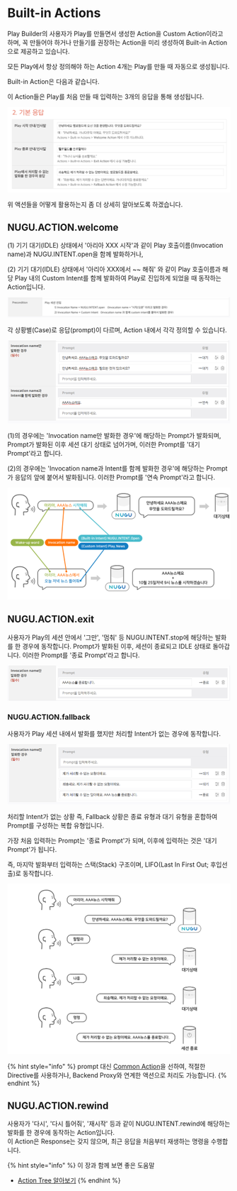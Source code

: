 # Built-in Actions

Play Builder의 사용자가 Play를 만들면서 생성한 Action을 Custom Action이라고 하며, 꼭 만들어야 하거나 만들기를 권장하는 Action을 미리 생성하여 Built-in Action으로 제공하고 있습니다.

모든 Play에서 항상 정의해야 하는 Action 4개는 Play를 만들 때 자동으로 생성됩니다.

Built-in Action은 다음과 같습니다.

이 Action들은 Play를 처음 만들 때 입력하는 3개의 응답을 통해 생성됩니다.

![](../../../.gitbook/assets/built-in-actions-01.png)

위 액션들을 어떻게 활용하는지 좀 더 상세히 알아보도록 하겠습니다.

## NUGU.ACTION.welcome

(1) 기기 대기(IDLE) 상태에서 '아리아 XXX 시작'과 같이 Play 호출이름(Invocation name)과 NUGU.INTENT.open을 함께 발화하거나,

(2) 기기 대기(IDLE) 상태에서 '아리아 XXX에서 \~\~ 해줘' 와 같이 Play 호출이름과 해당 Play 내의 Custom Intent를 함께 발화하여 Play로 진입하게 되었을 때 동작하는 Action입니다.

![](../../../.gitbook/assets/built-in-actions-02.png)

각 상황별(Case)로 응답(prompt)이 다르며, Action 내에서 각각 정의할 수 있습니다.

![](../../../.gitbook/assets/built-in-actions-03.png)

(1)의 경우에는 'Invocation name만 발화한 경우'에 해당하는 Prompt가 발화되며, Prompt가 발화된 이후 세션 대기 상태로 넘어가며, 이러한 Prompt를 '대기 Prompt'라고 합니다.

(2)의 경우에는 'Invocation name과 Intent를 함께 발화한 경우'에 해당하는 Prompt가 응답의 앞에 붙어서 발화됩니다. 이러한 Prompt를 '연속 Prompt'라고 합니다.

![](../../../.gitbook/assets/built-in-actions-04.png)

## NUGU.ACTION.exit

사용자가 Play의 세션 안에서 '그만', '멈춰' 등 NUGU.INTENT.stop에 해당하는 발화를 한 경우에 동작합니다. Prompt가 발화된 이후, 세션이 종료되고 IDLE 상태로 돌아갑니다. 이러한 Prompt를 '종료 Prompt'라고 합니다.

![](../../../.gitbook/assets/built-in-actions-05.png)

### NUGU.ACTION.fallback <a href="#fallback" id="fallback"></a>

사용자가 Play 세션 내에서 발화를 했지만 처리할 Intent가 없는 경우에 동작합니다.

![](../../../.gitbook/assets/built-in-actions-06.png)

처리할 Intent가 없는 상황 즉, Fallback 상황은 종료 유형과 대기 유형을 혼합하여 Prompt를 구성하는 복합 유형입니다.

가장 처음 입력하는 Prompt는 '종료 Prompt'가 되며, 이후에 입력하는 것은 '대기 Prompt'가 됩니다.

즉, 마지막 발화부터 입력하는 스택(Stack) 구조이며, LIFO(Last In First Out; 후입선출)로 동작합니다.

![](../../../.gitbook/assets/built-in-actions-07.png)

{% hint style="info" %}
&#x20;prompt 대신 [Common Action](use-common-actions.md)을 선하여, 적절한 Directive를 사용하거나, Backend Proxy와 연계한 액션으로 처리도 가능합니다.
{% endhint %}



## NUGU.ACTION.rewind

사용자가 '다시', '다시 틀어줘', '재시작' 등과 같이 NUGU.INTENT.rewind에 해당하는 발화를 한 경우에 동작하는 Action입니다.\
이 Action은 Response는 갖지 않으며, 최근 응답을 처음부터 재생하는 명령을 수행합니다.

{% hint style="info" %}
이 장과 함께 보면 좋은 도움말

* [Action Tree 알아보기](use-branch-actions.md#use-branch-actions)
{% endhint %}
